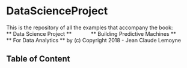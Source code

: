 # DataScienceProject
This is the repository of all the examples that accompany the book:
              ** Data Science Project ** 
              ** Building Predictive Machines **
              ** For Data Analytics **
 by (c) Copyright 2018 - Jean Claude Lemoyne

## Table of Content

